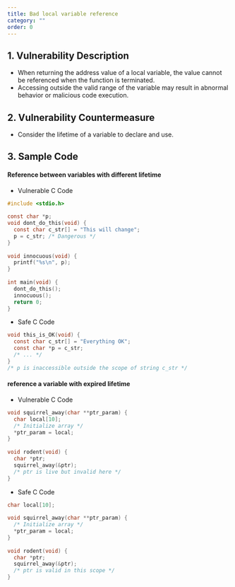 ```yaml
---
title: Bad local variable reference
category: ""
order: 0
---
```


## 1. Vulnerability Description
* When returning the address value of a local variable, the value cannot be referenced when the function is terminated.
* Accessing outside the valid range of the variable may result in abnormal behavior or malicious code execution.


## 2. Vulnerability Countermeasure
* Consider the lifetime of a variable to declare and use.


## 3. Sample Code
#### Reference between variables with different lifetime
* Vulnerable C Code

```c
#include <stdio.h>
  
const char *p;
void dont_do_this(void) {
  const char c_str[] = "This will change";
  p = c_str; /* Dangerous */
}
 
void innocuous(void) {
  printf("%s\n", p);
}
 
int main(void) {
  dont_do_this();
  innocuous();
  return 0;
}
```

* Safe C Code

```c
void this_is_OK(void) {
  const char c_str[] = "Everything OK";
  const char *p = c_str;
  /* ... */
}
/* p is inaccessible outside the scope of string c_str */
```

#### reference a variable with expired lifetime
* Vulnerable C Code

```c
void squirrel_away(char **ptr_param) {
  char local[10];
  /* Initialize array */
  *ptr_param = local;
}
 
void rodent(void) {
  char *ptr;
  squirrel_away(&ptr);
  /* ptr is live but invalid here */
}
```

* Safe C Code

```c
char local[10];
  
void squirrel_away(char **ptr_param) {
  /* Initialize array */
  *ptr_param = local;
}
 
void rodent(void) {
  char *ptr;
  squirrel_away(&ptr);
  /* ptr is valid in this scope */
}
```
